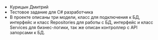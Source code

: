 - Курицын Дмитрий
- Тестовое задание для С# разработчика
- В проекте описаны три модели, класс для подключения к БД, интерфейс и класс Repositories для работы с БД, интерфейс и класс Services для бизнес-логики, так же описан контроллер с API запорсами к БД.
